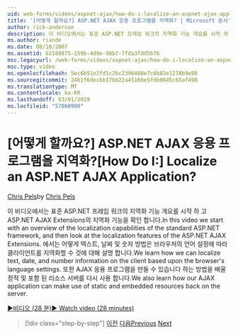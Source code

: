 ```yaml
---
uid: web-forms/videos/aspnet-ajax/how-do-i-localize-an-aspnet-ajax-application
title: '[어떻게 할까요?] ASP.NET AJAX 응용 프로그램을 지역화? | Microsoft 문서'
author: rick-anderson
description: 이 비디오에서는 표준 ASP.NET 프레임 워크의 지역화 기능 개요를 시작 하 고 다음의 지역화 기능을 확인 합니다...
ms.author: riande
ms.date: 08/10/2007
ms.assetid: 62188875-159b-4d9e-98b7-7fda3fdd5b76
msc.legacyurl: /web-forms/videos/aspnet-ajax/how-do-i-localize-an-aspnet-ajax-application
msc.type: video
ms.openlocfilehash: 5ec6b51e2fd1c2bc2396408e7c6b82e1274b9e86
ms.sourcegitcommit: 24b1f6decbb17bb22a45166e5fdb0845c65af498
ms.translationtype: MT
ms.contentlocale: ko-KR
ms.lasthandoff: 03/01/2019
ms.locfileid: "57060990"
---
```

<a name="how-do-i-localize-an-aspnet-ajax-application"></a><span data-ttu-id="686f1-104">[어떻게 할까요?] ASP.NET AJAX 응용 프로그램을 지역화?</span><span class="sxs-lookup"><span data-stu-id="686f1-104">[How Do I:] Localize an ASP.NET AJAX Application?</span></span>
====================
<span data-ttu-id="686f1-105">[Chris Pels](https://twitter.com/chrispels)</span><span class="sxs-lookup"><span data-stu-id="686f1-105">by [Chris Pels](https://twitter.com/chrispels)</span></span>

<span data-ttu-id="686f1-106">이 비디오에서는 표준 ASP.NET 프레임 워크의 지역화 기능 개요를 시작 하 고 ASP.NET AJAX Extensions의 지역화 기능을 확인 합니다.</span><span class="sxs-lookup"><span data-stu-id="686f1-106">In this video we start with an overview of the localization capabilities of the standard ASP.NET framework, and then look at the localization features of the ASP.NET AJAX Extensions.</span></span> <span data-ttu-id="686f1-107">에서는 어떻게 텍스트, 날짜 및 숫자 방법은 브라우저의 언어 설정에 따라 클라이언트를 지역화할 수 것에 대해 설명 합니다.</span><span class="sxs-lookup"><span data-stu-id="686f1-107">We learn how we can localize text, date, and number information on the client based upon the browser's language settings.</span></span> <span data-ttu-id="686f1-108">또한 AJAX 응용 프로그램을 만들 수 있습니다 하는 방법을 배울 정적 및 포함 된 리소스 서버를 다시 사용 합니다.</span><span class="sxs-lookup"><span data-stu-id="686f1-108">We also learn how our AJAX application can make use of static and embedded resources back on the server.</span></span>

[<span data-ttu-id="686f1-109">&#9654;비디오 (28 분)</span><span class="sxs-lookup"><span data-stu-id="686f1-109">&#9654; Watch video (28 minutes)</span></span>](https://channel9.msdn.com/Blogs/ASP-NET-Site-Videos/how-do-i-localize-an-aspnet-ajax-application)

> [!div class="step-by-step"]
> <span data-ttu-id="686f1-110">[이전](how-do-i-implement-the-persistent-communications-pattern-with-the-updatepanel.md)
> [다음](how-do-i-implement-the-persistent-communications-pattern-using-web-services.md)</span><span class="sxs-lookup"><span data-stu-id="686f1-110">[Previous](how-do-i-implement-the-persistent-communications-pattern-with-the-updatepanel.md)
[Next](how-do-i-implement-the-persistent-communications-pattern-using-web-services.md)</span></span>

